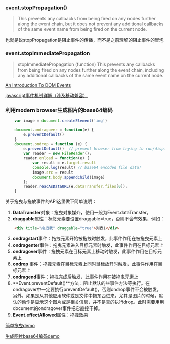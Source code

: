 ### event.stopPropagation()
> This prevents any callbacks from being fired on any nodes further along the event chain, but it does not prevent any additional callbacks of the same event name from being fired on the current node.

也就是说stopPropagation是阻止事件的传播，而不是之前理解的阻止事件的冒泡

### event.stopImmediatePropagation

> stopImmediatePropagation (function)
This prevents any callbacks from being fired on any nodes further along the event chain, including any additional callbacks of the same event name on the current node.

[An Introduction To DOM Events](./http://www.smashingmagazine.com/2013/11/12/an-introduction-to-dom-events/)

[javascript事件机制详解（涉及移动兼容）](http://www.cnblogs.com/yexiaochai/p/3462657.html)

### 利用modern browser生成图片的base64编码

```javascript
    var image = document.createElement('img')

    document.ondragover = function(e) {
        e.preventDefault()
    }
    document.ondrop = function (e) {
        e.preventDefault()  // prevent browser from trying to run/display the file
        var reader = new FileReader();
        reader.onload = function(e) {
            var result = e.target.result
            console.log(result) // base64 encoded file data!
            image.src = result
            document.body.appendChild(image)
        };
        reader.readAsDataURL(e.dataTransfer.files[0]);
    }
```

关于拖曳与拖放事件的API这里做下简单说明：

1. **DataTransfer**对象：拖曳对象媒介，使用一般为Event.dataTransfer。
2. **draggable**属性：标签元素要设置draggable=true，否则不会有效果，例如：
```html
    <div title="拖拽我" draggable="true">列表1</div>
```
3. **ondragstart**事件：拖拽元素开始被拖拽时触发，此事件作用在被拖曳元素上
4. **ondragenter**事件：拖曳元素进入目标元素时触发，此事件作用在目标元素上
5. **ondragover**事件：拖拽元素在目标元素上移动时触发，此事件作用在目标元素上
6. **ondrop** 事件：拖拽元素在目标元素上同时鼠标放开时触发，此事件作用在目标元素上
7. **ondragend**事件：拖拽完成后触发，此事件作用在被拖曳元素上
8. **Event.preventDefault()**方法：阻止默认的些事件方法等执行。在ondragover中一定要执行preventDefault()，否则ondrop事件不会被触发。另外，如果是从其他应用软件或是文件中拖东西进来，尤其是图片的时候，默认的动作是显示这个图片或是相关信息，并不是真的执行drop。此时需要用用document的ondragover事件把它直接干掉。
9. **Event.effectAllowed**属性：拖拽效果

[简单拖曳demo](http://shirlyloveu.github.io/shirlyDemo/dragAnddrop.html)

[生成图片base64编码demo](http://shirlyloveu.github.io/shirlyDemo/getBase64EncodeOfImage.html)


